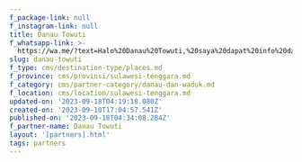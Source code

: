 ```yaml
---
f_package-link: null
f_instagram-link: null
title: Danau Towuti
f_whatsapp-link: >-
  https://wa.me/?text=Halo%20Danau%20Towuti,%20saya%20dapat%20info%20dari%20@loocale.id%20dan%20punya%20pertanyaan
slug: danau-towuti
f_type: cms/destination-type/places.md
f_province: cms/provinsi/sulawesi-tenggara.md
f_category: cms/partner-category/danau-dan-waduk.md
f_location: cms/location/sulawesi-tenggara.md
updated-on: '2023-09-18T04:19:18.080Z'
created-on: '2023-09-10T17:04:57.541Z'
published-on: '2023-09-18T04:34:08.284Z'
f_partner-name: Danau Towuti
layout: '[partners].html'
tags: partners
---
```



